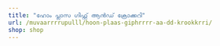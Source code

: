 ```yaml
---
title: "ഹോം പ്ലാസ ഗിഫ്റ്റ് ആൻഡ് ക്രോക്കറി"
url: /muvaarrrrupulll/hoon-plaas-giphrrrr-aa-dd-krookkrri/
shop: shop
---
```

